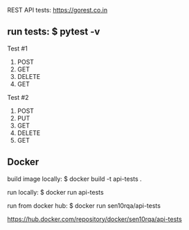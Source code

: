 REST API tests: 
https://gorest.co.in

run tests:
$ pytest -v
---
Test #1
1. POST
2. GET
3. DELETE
4. GET

Test #2
1. POST
2. PUT
3. GET 
4. DELETE
5. GET

Docker
---
build image locally:
$ docker build -t api-tests .

run locally:
$ docker run api-tests

run from docker hub:
$ docker run sen10rqa/api-tests

https://hub.docker.com/repository/docker/sen10rqa/api-tests
